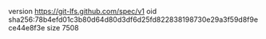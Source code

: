 version https://git-lfs.github.com/spec/v1
oid sha256:78b4efd01c3b80d64d80d3df6d25fd822838198730e29a3f59d8f9ece44e8f3e
size 7508

